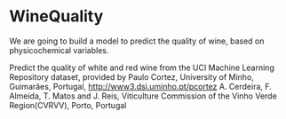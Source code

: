 # WineQuality

We are going to build a model to predict the quality of wine, based on physicochemical variables.

Predict the quality of white and red wine from the UCI Machine Learning Repository dataset, provided by Paulo Cortez, University of Minho, Guimarães, Portugal, http://www3.dsi.uminho.pt/pcortez A. Cerdeira, F. Almeida, T. Matos and J. Reis, Viticulture Commission of the Vinho Verde Region(CVRVV), Porto, Portugal 
